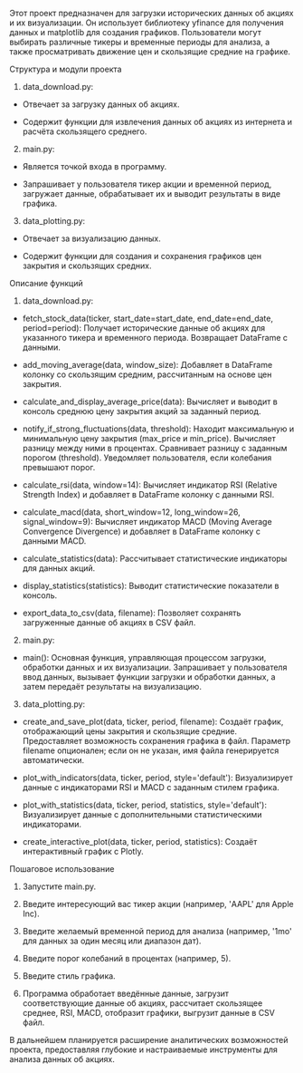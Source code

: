 Этот проект предназначен для загрузки исторических данных об акциях и их визуализации. Он использует библиотеку yfinance для получения данных и matplotlib для создания графиков. Пользователи могут выбирать различные тикеры и временные периоды для анализа, а также просматривать движение цен и скользящие средние на графике.

Структура и модули проекта

1. data_download.py:

- Отвечает за загрузку данных об акциях.

- Содержит функции для извлечения данных об акциях из интернета и расчёта скользящего среднего.


2. main.py:

- Является точкой входа в программу.

- Запрашивает у пользователя тикер акции и временной период, загружает данные, обрабатывает их и выводит результаты в виде графика.


3. data_plotting.py:

- Отвечает за визуализацию данных.

- Содержит функции для создания и сохранения графиков цен закрытия и скользящих средних.


Описание функций


1. data_download.py:

- fetch_stock_data(ticker, start_date=start_date, end_date=end_date, period=period): Получает исторические данные об акциях для указанного тикера и временного периода. Возвращает DataFrame с данными.

- add_moving_average(data, window_size): Добавляет в DataFrame колонку со скользящим средним, рассчитанным на основе цен закрытия.

- calculate_and_display_average_price(data): Вычисляет и выводит в консоль среднюю цену закрытия акций за заданный период.

- notify_if_strong_fluctuations(data, threshold): Находит максимальную и минимальную цену закрытия (max_price и min_price).
    Вычисляет разницу между ними в процентах.
    Сравнивает разницу с заданным порогом (threshold).
    Уведомляет пользователя, если колебания превышают порог.

- calculate_rsi(data, window=14): Вычисляет индикатор RSI (Relative Strength Index) и добавляет в DataFrame колонку с данными RSI.

- calculate_macd(data, short_window=12, long_window=26, signal_window=9): Вычисляет индикатор MACD (Moving Average Convergence Divergence) и добавляет в DataFrame колонку с данными MACD.

- calculate_statistics(data): Рассчитывает статистические индикаторы для данных акций.

- display_statistics(statistics): Выводит статистические показатели в консоль.

- export_data_to_csv(data, filename): Позволяет сохранять загруженные данные об акциях в CSV файл.
 
2. main.py:

- main(): Основная функция, управляющая процессом загрузки, обработки данных и их визуализации. Запрашивает у пользователя ввод данных, вызывает функции загрузки и обработки данных, а затем передаёт результаты на визуализацию.


3. data_plotting.py:

- create_and_save_plot(data, ticker, period, filename): Создаёт график, отображающий цены закрытия и скользящие средние. Предоставляет возможность сохранения графика в файл. Параметр filename опционален; если он не указан, имя файла генерируется автоматически.

- plot_with_indicators(data, ticker, period, style='default'): Визуализирует данные с индикаторами RSI и MACD с заданным стилем графика.

- plot_with_statistics(data, ticker, period, statistics, style='default'): Визуализирует данные с дополнительными статистическими индикаторами.

- create_interactive_plot(data, ticker, period, statistics): Создаёт интерактивный график с Plotly.

Пошаговое использование

1. Запустите main.py.

2. Введите интересующий вас тикер акции (например, 'AAPL' для Apple Inc).

3. Введите желаемый временной период для анализа (например, '1mo' для данных за один месяц или диапазон дат).

4. Введите порог колебаний в процентах (например, 5).

5. Введите стиль графика.

6. Программа обработает введённые данные, загрузит соответствующие данные об акциях, рассчитает скользящее среднее, RSI, MACD, отобразит графики, выгрузит данные в CSV файл.


В дальнейшем планируется расширение аналитических возможностей проекта, предоставляя глубокие и настраиваемые инструменты для анализа данных об акциях.
